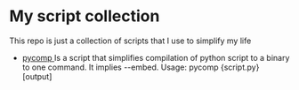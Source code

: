 # My script collection

This repo is just a collection of scripts that I use to simplify my life
* [ pycomp ]( ./pycomp ) Is a script that simplifies compilation of python script to a binary to one command. It implies --embed. Usage: pycomp {script.py} [output]
